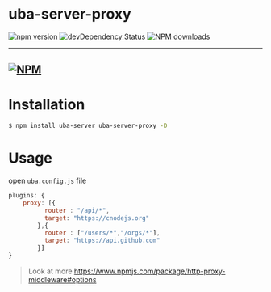 # uba-server-proxy

[![npm version](https://img.shields.io/npm/v/uba-server-proxy.svg)](https://www.npmjs.com/package/uba-server-proxy)
[![devDependency Status](https://img.shields.io/david/dev/tinper-uba/uba-server-proxy.svg)](https://david-dm.org/tinper-uba/uba-server-proxy#info=devDependencies)
[![NPM downloads](http://img.shields.io/npm/dm/uba-server-proxy.svg?style=flat)](https://npmjs.org/package/uba-server-proxy)

---
[![NPM](https://nodei.co/npm/uba-server-proxy.png)](https://nodei.co/npm/uba-server-proxy/)
---

# Installation

```bash
$ npm install uba-server uba-server-proxy -D
```

# Usage

open `uba.config.js` file 
```js
plugins: {
    proxy: [{
          router : "/api/*",
          target: "https://cnodejs.org"
        },{
          router : ["/users/*","/orgs/*"],
          target: "https://api.github.com"
        }]
}
```

> Look at more https://www.npmjs.com/package/http-proxy-middleware#options


